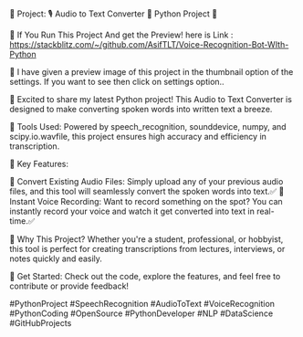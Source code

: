 🚀 Project: 🎙️ Audio to Text Converter 📝 Python Project 🐍

🔗 If You Run This Project And get the Preview! here is Link : https://stackblitz.com/~/github.com/AsifTLT/Voice-Recognition-Bot-WIth-Python

🎉 I have given a preview image of this project in the thumbnail option of the settings. If you want to see then click on settings option..

🔸 Excited to share my latest Python project! This Audio to Text Converter is designed to make converting spoken words into written text a breeze.

🔸 Tools Used: Powered by speech_recognition, sounddevice, numpy, and scipy.io.wavfile, this project ensures high accuracy and efficiency in transcription.

🔸 Key Features:

🌟 Convert Existing Audio Files: Simply upload any of your previous audio files, and this tool will seamlessly convert the spoken words into text.✅
🌟 Instant Voice Recording: Want to record something on the spot? You can instantly record your voice and watch it get converted into text in real-time.✅

🔸 Why This Project? 
Whether you're a student, professional, or hobbyist, this tool is perfect for creating transcriptions from lectures, interviews, or notes quickly and easily.

🔸 Get Started: Check out the code, explore the features, and feel free to contribute or provide feedback!

#PythonProject #SpeechRecognition #AudioToText #VoiceRecognition #PythonCoding #OpenSource #PythonDeveloper #NLP #DataScience #GitHubProjects

